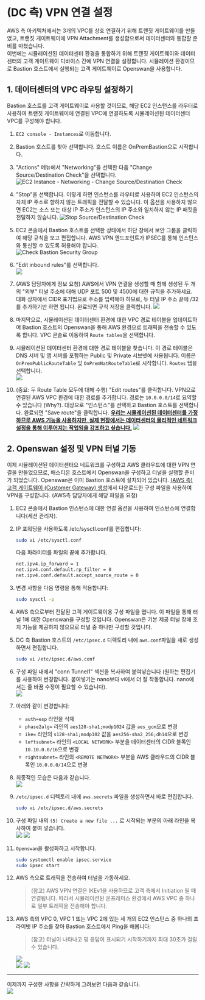 # (DC 측) VPN 연결 설정

AWS 측 아키텍처에서는 3개의 VPC를 상호 연결하기 위해 트랜짓 게이트웨이를 만들었고, 트랜짓 게이트웨이에 VPN Attachment를 생성함으로써 데이터센터와 통합할 준비를 마쳤습니다.<br>
이번에는 시뮬레이션된 데이터센터 환경을 통합하기 위해 트랜짓 게이트웨이와 데이터센터의 고객 게이트웨이 디바이스 간에 VPN 연결을 설정합니다. 시뮬레이션 환경이므로 Bastion 호스트에서 실행되는 고객 게이트웨이로 Openswan을 사용합니다.


## 1. 데이터센터의 VPC 라우팅 설정하기
Bastion 호스트를 고객 게이트웨이로 사용할 것이므로, 해당 EC2 인스턴스를 라우터로 사용하여 트랜짓 게이트웨이에 연결된 VPC에 연결하도록 시뮬레이션된 데이터센터 VPC를 구성해야 합니다.<br>
1. ```EC2 console - Instances```로 이동합니다.
2. Bastion 호스트를 찾아 선택합니다. 호스트 이름은 OnPremBastion으로 시작합니다.
3. "Actions" 메뉴에서 "Networking"을 선택한 다음 "Change Source/Destination Check"을 선택합니다.
    ![EC2 Instance - Networking - Change Source/Destination Check](./assets/ec2-instance-networking-change-source-destination-check.png)

4. "Stop"을 선택합니다. 이렇게 하면 인스턴스를 라우터로 사용하여 EC2 인스턴스의 자체 IP 주소로 향하지 않는 트래픽을 전달할 수 있습니다. 이 옵션을 사용하지 않으면 EC2는 소스 또는 대상 IP 주소가 인스턴스의 IP 주소와 일치하지 않는 IP 패킷을 전달하지 않습니다.
    ![Stop Source/Destination Check](./assets/stop-source-destination-check.png)

5. EC2 콘솔에서 Bastion 호스트를 선택한 상태에서 하단 창에서 보안 그룹을 클릭하여 해당 규칙을 보고 편집합니다. AWS VPN 엔드포인트가 IPSEC를 통해 인스턴스와 통신할 수 있도록 허용해야 합니다.<br>
    ![Check Bastion Security Group](./assets/nid-secgrp-ec2.png)

6. "Edit inbound rules"를 선택합니다.<br>
    ![](./assets/image15.png)

7. (AWS 담당자에게 정보 요청) AWS에서 VPN 연결을 생성할 때 함께 생성된 두 개의 "외부" 터널 주소에 대해 UDP 포트 500 및 4500에 대한 규칙을 추가하세요. 대화 상자에서 CIDR 표기법으로 주소를 입력해야 하므로, 두 터널 IP 주소 끝에 /32를 추가하기만 하면 됩니다. 완료되면 규칙 저장을 클릭합니다.
    ![](./assets/add-vpn-port-to-security-group.png)

8. 마지막으로, 시뮬레이션된 데이터센터 환경에 대한 VPC 경로 테이블을 업데이트하여 Bastion 호스트의 Openswan을 통해 AWS 환경으로 트래픽을 전송할 수 있도록 합니다. VPC 콘솔로 이동하여 ```Route tables```을 선택합니다.

9. 시뮬레이션된 데이터센터 환경에 대한 경로 테이블을 찾습니다. 이 경로 테이블은 DNS 서버 및 앱 서버를 포함하는 Public 및 Private 서브넷에 사용됩니다. 이름은 ```OnPremPublicRouteTable``` 및 ```OnPremNatRouteTable```로 시작합니다. ```Routes``` 탭을 선택합니다.<br>
    ![](./assets/dc-route-table.png)

10. (중요: 두 Route Table 모두에 대해 수행) "Edit routes"를 클릭합니다. VPN으로 연결된 AWS VPC 환경에 대한 경로를 추가합니다. 경로는 ```10.0.0.0/14```로 요약할 수 있습니다 (Why?). 대상으로 "인스턴스"를 선택하고 Bastion 호스트를 선택합니다. 완료되면 "Save route"을 클릭합니다. <u>**우리는 시뮬레이션된 데이터센터를 가정하므로 AWS 기능을 사용하지만, 실제 현장에서는 데이터센터의 물리적인 네트워크 설정을 통해 이루어지는 작업임을 강조하고 싶습니다.**</u>
    ![](./assets/dc-route-to-bastion.png)

## 2. Openswan 설정 및 VPN 터널 기동

이제 시뮬레이션된 데이터센터으 네트워크를 구성하고 AWS 클라우드에 대한 VPN 연결을 만들었으므로, 배스티온 호스트에서 Openswan을 구성하고 터널을 실행할 준비가 되었습니다. Openswan은 이미 Bastion 호스트에 설치되어 있습니다. [(AWS 측) 고객 게이트웨이 (Customer Gateway) 생성](./create-customer-gateway.md)에서 다운로드한 구성 파일을 사용하여 VPN을 구성합니다. (AWS측 담당자에게 해당 파일을 요청)

1. EC2 콘솔에서 Bastion 인스턴스에 대한 연결 옵션을 사용하여 인스턴스에 연결합니다(세션 관리자).

2. IP 포워딩을 사용하도록 /etc/sysctl.conf를 편집합니다:<br>
    ```bash
    sudo vi /etc/sysctl.conf
    ```

    다음 파라미터를 파일의 끝에 추가합니다.
    ```bash
    net.ipv4.ip_forward = 1
    net.ipv4.conf.default.rp_filter = 0
    net.ipv4.conf.default.accept_source_route = 0
    ```

3. 변경 사항을 다음 명령을 통해 적용합니다:
    ```bash
    sudo sysctl -p
    ```

4. AWS 측으로부터 전달된 고객 게이트웨이용 구성 파일을 엽니다. 이 파일을 통해 터널 1에 대한 Openswan을 구성할 것입니다. Openswan은 기본 제공 터널 장애 조치 기능을 제공하지 않으므로 터널 중 하나만 구성할 것입니다.

5. DC 측 Bastion 호스트의 ```/etc/ipsec.d``` 디렉토리 내에 ```aws.conf```파일을 새로 생성하면서 편집합니다.
    ```bash
    sudo vi /etc/ipsec.d/aws.conf
    ```
  
6. 구성 파일 내에서 "conn Tunnel1" 섹션을 복사하여 붙여넣습니다 (원하는 편집기를 사용하여 변경합니다. 붙여넣기는 nano보다 vi에서 더 잘 작동합니다. nano에서는 줄 바꿈 수정이 필요할 수 있습니다).<br>
    ![](./assets/vpn-configuration-file-conn-tunnel1.png)

7. 아래와 같이 변경합니다:<br>
    - ```auth=esp``` 라인을 삭제
    - ```phase2alg=``` 라인의 ```aes128-sha1;modp1024``` 값을 ```aes_gcm```으로 변경
    - ```ike=``` 라인의 ```s128-sha1;modp102``` 값을 ```aes256-sha2_256;dh14```으로 변경
    - ```leftsubnet=``` 라인의 ```<LOCAL NETWORK>``` 부분을 데이터센터의 CIDR 블록인 ```10.10.0.0/16```으로 변경
    - ```rightsubnet=``` 라인의 ```<REMOTE NETWORK>``` 부분을 AWS 클라우드의 CIDR 블록인 ```10.0.0.0/14```으로 변경

8. 최종적인 모습은 다음과 같습니다.<br>
    ![](./assets/dc-vpn-configuration-final.png)

9. ```/etc/ipsec.d``` 디렉토리 내에 ```aws.secrets``` 파일을 생성하면서 바로 편집합니다.<br>
    ```bash
    sudo vi /etc/ipsec.d/aws.secrets
    ```

10. 구성 파일 내의 ```(5) Create a new file ...``` 로 시작되는 부분의 아래 라인을 복사하여 붙여 넣습니다.<br>
    ![](./assets/dc-vpn-aws-secrets.png)
    ![](./assets/dc-vpn-aws-secrets-value.png)

11. ```Openswan```을 활성화하고 시작합니다.

    ```bash
    sudo systemctl enable ipsec.service
    sudo ipsec start
    ```

12. AWS 측으로 트래픽을 전송하여 터널을 가동하세요.
    > (참고)
    > AWS VPN 연결은 IKEv1을 사용하므로 고객 측에서 Initiation 될 때 연결됩니다. 따라서 시뮬레이션된 온프레미스 환경에서 AWS VPC 중 하나로 일부 트래픽을 전송해야 합니다.

13. AWS 측의 VPC 0, VPC 1 또는 VPC 2에 있는 세 개의 EC2 인스턴스 중 하나의 프라이빗 IP 주소를 찾아 Bastion 호스트에서 Ping을 해봅니다:
    > (참고)
    > 터널이 나타나고 핑 응답이 표시되기 시작하기까지 최대 30초가 걸릴 수 있습니다.

    ![](./assets/dc-ping-to-aws.png)<br>
    ![](./assets/aws-s2s-vpn-tunnel1-up.png)
    ![](./assets/aws-tgw-route-table-static-route-active.png)

---

이제까지 구성한 사항을 간략하게 그려보면 다음과 같습니다.<br>
![](./assets/aws-dc-connection.png)
